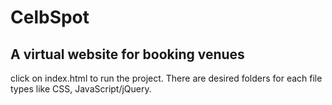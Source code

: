 # CelbSpot
A virtual website for booking venues
--------------------------------------------------
click on index.html to run the project.
There are desired folders for each file types like CSS, JavaScript/jQuery.
